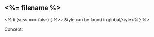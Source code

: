 ## <%= filename %>

<% if (scss === false) { %>> Style can be found in global/style<% } %>

Concept: [](https://)
